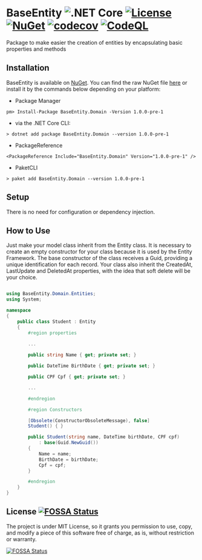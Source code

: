 # BaseEntity ![.NET Core](https://github.com/leo-oliveira-eng/BaseEntity/workflows/.NET%20Core/badge.svg) [![License](https://img.shields.io/badge/license-MIT-blue.svg)](LICENSE.md) [![NuGet](https://img.shields.io/nuget/vpre/BaseEntity.Domain)](https://www.nuget.org/packages/BaseEntity.Domain) [![codecov](https://codecov.io/gh/leo-oliveira-eng/BaseEntity/branch/master/graph/badge.svg?token=JH0QL5OG6K)](https://codecov.io/gh/leo-oliveira-eng/BaseEntity) [![CodeQL](https://github.com/leo-oliveira-eng/BaseEntity/actions/workflows/codeql-analysis.yml/badge.svg)](https://github.com/leo-oliveira-eng/BaseEntity/actions/workflows/codeql-analysis.yml)

Package to make easier the creation of entities by encapsulating basic properties and methods

## Installation

BaseEntity is available on [NuGet](https://www.nuget.org/packages/BaseEntity.Domain/).  You can find the raw NuGet file [here](https://www.nuget.org/api/v2/package/BaseEntity.Domain/1.0.0-pre-1) or install it by the commands below depending on your platform:

 - Package Manager
```
pm> Install-Package BaseEntity.Domain -Version 1.0.0-pre-1
```

 - via the .NET Core CLI:
```
> dotnet add package BaseEntity.Domain --version 1.0.0-pre-1
```

 - PackageReference
```
<PackageReference Include="BaseEntity.Domain" Version="1.0.0-pre-1" />
```

 - PaketCLI
```
> paket add BaseEntity.Domain --version 1.0.0-pre-1
```

## Setup

There is no need for configuration or dependency injection.


## How to Use

Just make your model class inherit from the Entity class. It is necessary to create an empty constructor for your class because it is used by the Entity Framework. The base constructor of the class receives a Guid, providing a unique identification for each record. 
Your class also inherit the CreatedAt, LastUpdate and DeletedAt properties, with the idea that soft delete will be your choice.

```csharp

using BaseEntity.Domain.Entities;
using System;

namespace 
{
    public class Student : Entity
    {
        #region properties 
        
        ...

        public string Name { get; private set; }

        public DateTime BirthDate { get; private set; }

        public CPF Cpf { get; private set; }

        ...        

	    #endregion

        #region Constructors

        [Obsolete(ConstructorObsoleteMessage), false]
        Student() { }

        public Student(string name, DateTime birthDate, CPF cpf)
            : base(Guid.NewGuid())
        {
            Name = name;
            BirthDate = birthDate;
            Cpf = cpf;
        }

        #endregion
    }
}


```


## License [![FOSSA Status](https://app.fossa.com/api/projects/git%2Bgithub.com%2Fleo-oliveira-eng%2FBaseEntity.svg?type=shield)](https://app.fossa.com/projects/git%2Bgithub.com%2Fleo-oliveira-eng%2FBaseEntity?ref=badge_shield)

The project is under MIT License, so it grants you permission to use, copy, and modify a piece of this software free of charge, as is, without restriction or warranty.

[![FOSSA Status](https://app.fossa.com/api/projects/git%2Bgithub.com%2Fleo-oliveira-eng%2FBaseEntity.svg?type=large)](https://app.fossa.com/projects/git%2Bgithub.com%2Fleo-oliveira-eng%2FBaseEntity?ref=badge_large)
